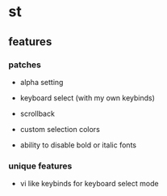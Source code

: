 # st

## features

### patches

* alpha setting

* keyboard select (with my own keybinds)

* scrollback

* custom selection colors

* ability to disable bold or italic fonts

### unique features

* vi like keybinds for keyboard select mode
